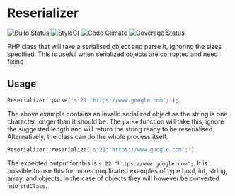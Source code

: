# Reserializer
[![Build Status](https://travis-ci.org/jedi58/Reserializer.svg)](https://travis-ci.org/jedi58/Reserializer)
[![StyleCI](https://styleci.io/repos/52094139/shield)](https://styleci.io/repos/52094139)
[![Code Climate](https://codeclimate.com/github/jedi58/Reserializer/badges/gpa.svg)](https://codeclimate.com/github/jedi58/Reserializer)
[![Coverage Status](https://coveralls.io/repos/github/jedi58/Reserializer/badge.svg?branch=master)](https://coveralls.io/github/jedi58/Reserializer?branch=master)

PHP class that will take a serialised object and parse it, ignoring the sizes specified. This is useful when serialized objects are corrupted and need fixing

## Usage

```php
Reserializer::parse('s:21:"https://www.google.com";');
```
The above example contains an invalid serialized object as the string is one character longer than it should be. The `parse` function will take this, ignore the suggested length and will return the string ready to be reserialised. Alternatively, the class can do the whole process itself:

```php
Reserializer::reserialize('s:21:"https://www.google.com";')
```
The expected output for this is `s:22:"https://www.google.com";`. It is possible to use this for more complicated examples of type bool, int, string, array, and objects. In the case of objects they will however be converted into `stdClass`.
